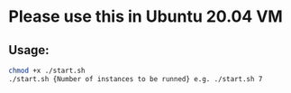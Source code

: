 # Please use this in Ubuntu 20.04 VM
## Usage:
```sh
chmod +x ./start.sh
./start.sh {Number of instances to be runned} e.g. ./start.sh 7
```
